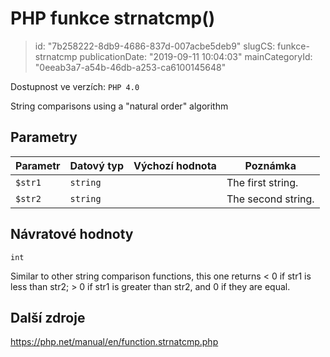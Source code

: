 PHP funkce strnatcmp()
================================

> id: "7b258222-8db9-4686-837d-007acbe5deb9"
> slugCS: funkce-strnatcmp
> publicationDate: "2019-09-11 10:04:03"
> mainCategoryId: "0eeab3a7-a54b-46db-a253-ca6100145648"

Dostupnost ve verzích: `PHP 4.0`

String comparisons using a "natural order" algorithm


Parametry
--------------

| Parametr | Datový typ | Výchozí hodnota | Poznámka |
|-----|-----|-----|-----|
| `$str1` | `string` |  | The first string. |
| `$str2` | `string` |  | The second string. |


Návratové hodnoty
----------------

`int`

Similar to other string comparison functions, this one returns &lt; 0 if
str1 is less than str2; &gt;
0 if str1 is greater than
str2, and 0 if they are equal.

Další zdroje
------------

https://php.net/manual/en/function.strnatcmp.php
